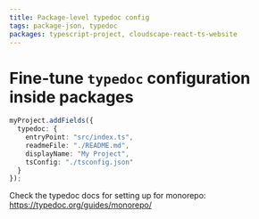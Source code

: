 ```yaml
---
title: Package-level typedoc config
tags: package-json, typedoc
packages: typescript-project, cloudscape-react-ts-website
---
```


# Fine-tune `typedoc` configuration inside packages

```ts
myProject.addFields({
  typedoc: {
    entryPoint: "src/index.ts",
    readmeFile: "./README.md",
    displayName: "My Project",
    tsConfig: "./tsconfig.json"
  }
});
```

Check the typedoc docs for setting up for monorepo: <https://typedoc.org/guides/monorepo/>
